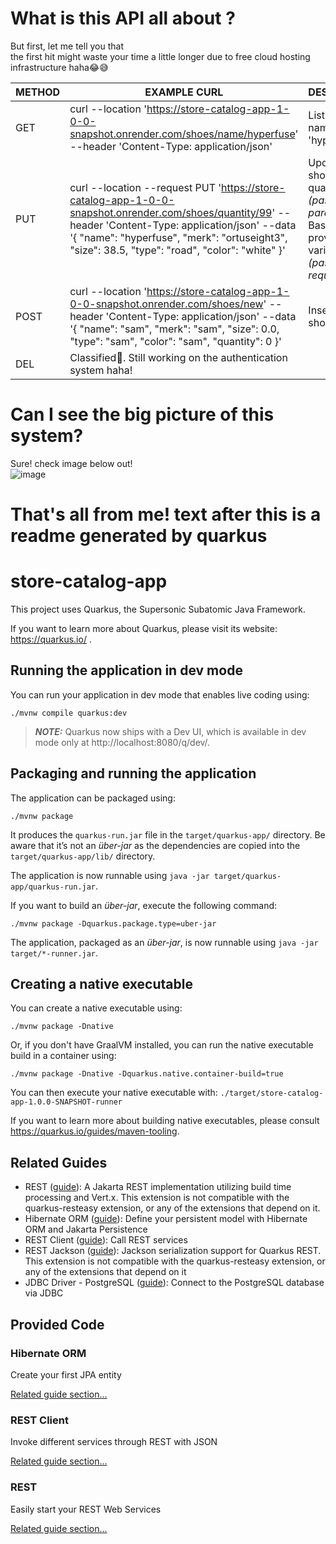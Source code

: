 

# What is this API all about ?
But first, let me tell you that 
<br>the first hit might waste your time a little longer due to free cloud hosting infrastructure haha😂😅

| METHOD | EXAMPLE CURL                                                                                                                                                                                                                                                                    | DESCRIPTION                                                                                               |
|--------|---------------------------------------------------------------------------------------------------------------------------------------------------------------------------------------------------------------------------------------------------------------------------------|-----------------------------------------------------------------------------------------------------------|
| GET    | curl --location 'https://store-catalog-app-1-0-0-snapshot.onrender.com/shoes/name/hyperfuse'  --header 'Content-Type: application/json'                                                                                                                                         | List all shoes name equal to 'hyperfuse'                                                                  |
| PUT    | curl --location --request PUT 'https://store-catalog-app-1-0-0-snapshot.onrender.com/shoes/quantity/99'  --header 'Content-Type: application/json'  --data '{     "name": "hyperfuse",     "merk": "ortuseight3",     "size": 38.5,     "type": "road",     "color": "white" }' | Update shoe's quantity *(passed in url param)* <br>Based on provided variables *(passed on request body)* |
| POST   | curl --location 'https://store-catalog-app-1-0-0-snapshot.onrender.com/shoes/new' --header 'Content-Type: application/json' --data '{     "name": "sam",     "merk": "sam",     "size": 0.0,     "type": "sam",     "color": "sam",     "quantity": 0 }'                        | Insert new shoe                                                                                           |
| DEL    | Classified🙈. Still working on the authentication system haha!                                                                                                                                                                                                                           |                                                                                                           |
# Can I see the big picture of this system?
Sure! check image below out!  
![image](https://github.com/samueltumewu/quarkus-store-catalog-app/assets/34823485/c06d5667-0440-484f-a51f-4f1c260368d3)

# That's all from me! text after this is a readme generated by quarkus  

# store-catalog-app

This project uses Quarkus, the Supersonic Subatomic Java Framework.

If you want to learn more about Quarkus, please visit its website: https://quarkus.io/ .

## Running the application in dev mode

You can run your application in dev mode that enables live coding using:
```shell script
./mvnw compile quarkus:dev
```

> **_NOTE:_**  Quarkus now ships with a Dev UI, which is available in dev mode only at http://localhost:8080/q/dev/.

## Packaging and running the application

The application can be packaged using:
```shell script
./mvnw package
```
It produces the `quarkus-run.jar` file in the `target/quarkus-app/` directory.
Be aware that it’s not an _über-jar_ as the dependencies are copied into the `target/quarkus-app/lib/` directory.

The application is now runnable using `java -jar target/quarkus-app/quarkus-run.jar`.

If you want to build an _über-jar_, execute the following command:
```shell script
./mvnw package -Dquarkus.package.type=uber-jar
```

The application, packaged as an _über-jar_, is now runnable using `java -jar target/*-runner.jar`.

## Creating a native executable

You can create a native executable using: 
```shell script
./mvnw package -Dnative
```

Or, if you don't have GraalVM installed, you can run the native executable build in a container using: 
```shell script
./mvnw package -Dnative -Dquarkus.native.container-build=true
```

You can then execute your native executable with: `./target/store-catalog-app-1.0.0-SNAPSHOT-runner`

If you want to learn more about building native executables, please consult https://quarkus.io/guides/maven-tooling.

## Related Guides

- REST ([guide](https://quarkus.io/guides/rest)): A Jakarta REST implementation utilizing build time processing and Vert.x. This extension is not compatible with the quarkus-resteasy extension, or any of the extensions that depend on it.
- Hibernate ORM ([guide](https://quarkus.io/guides/hibernate-orm)): Define your persistent model with Hibernate ORM and Jakarta Persistence
- REST Client ([guide](https://quarkus.io/guides/rest-client)): Call REST services
- REST Jackson ([guide](https://quarkus.io/guides/rest#json-serialisation)): Jackson serialization support for Quarkus REST. This extension is not compatible with the quarkus-resteasy extension, or any of the extensions that depend on it
- JDBC Driver - PostgreSQL ([guide](https://quarkus.io/guides/datasource)): Connect to the PostgreSQL database via JDBC

## Provided Code

### Hibernate ORM

Create your first JPA entity

[Related guide section...](https://quarkus.io/guides/hibernate-orm)



### REST Client

Invoke different services through REST with JSON

[Related guide section...](https://quarkus.io/guides/rest-client)

### REST

Easily start your REST Web Services

[Related guide section...](https://quarkus.io/guides/getting-started-reactive#reactive-jax-rs-resources)
